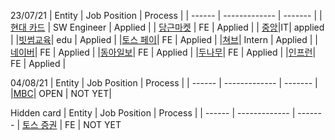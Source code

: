 23/07/21
| Entity | Job Position  | Process | 
| ------ | ------------- | ------- |
| [현대 카드](https://www.careerhyundai.com:1003/_service/hyundaicard/apply_site/apply/recruit_default.asp?recruit_idx=1062&view_type=%EC%8B%A0%EC%9E%85) | SW Engineer  | Applied |
| [당근마켓](https://team.daangn.com/jobs/4298115003/?fbclid=IwAR23tLuEjPH9FuFgf6Qi08fvN_KRtcdJjwvd4izR6c7BTWqHLd7gkaN-jZE) | FE  | Applied | 
| [중앙](http://recruit.joongang.co.kr/recruitNotice/RecruitNotice.do?fbclid=IwAR1yZO241AHa9U77mRUQugPH0B_0jyf0-kRDIPZoE59rmtIcUVXvxBb7fzw)|IT| applied |
|[빗썸교육](https://m.saramin.co.kr/job-search/view?rec_idx=40669190&is_apply_statics_auto_focus=&fbclid=IwAR3YaI6MVTvGx6cmKF_vHWS_XYfdrPCD-blDFN7RlNVwG6-ojbBiQEXNLAw)| edu | Applied |
|[토스 페이](https://recruit.tosspayments.com/2021?fbclid=IwAR2VV18AFD36sctk-8XrRXPbo8AQ06_qPpalnR0cgYTF1JRl55AvDML91pU&job=frontend-developer)| FE | Applied |
|[쳐브](https://chubb.applyin.co.kr/jobs/1259?fbclid=IwAR3MCZsff_LiQ3e3-NNnGNMQjTTQV7EvMJAGZyWaijTEVf4zwzYxEeD-MQ4)| Intern | Applied |
|[네이버](https://recruit.navercorp.com/naver/job/detail/developer?annoId=20006281&classId=&jobId=&entTypeCd=004&searchTxt=&searchSysComCd=)| FE | Applied |
|[동아일보](https://colorful-tennis-b4b.notion.site/bff868e263ed43b2addb694b2b888e92)| FE | Applied |
|[두나무](https://www.dunamu.com/views/05_job_contents_ko.html?id=273)| FE | Applied |
|[인프런](https://www.inflearn.com/pages/withus-inflab-recruit_fe)| FE | Applied |



04/08/21
| Entity | Job Position  | Process | 
| ------ | ------------- | ------- |
|[MBC](https://recruit.mbc.co.kr:1004/apply_site/recruit/view)| OPEN | NOT YET|



Hidden card
| Entity | Job Position  | Process | 
| ------ | ------------- | ------- |
[토스 증권](https://toss.im/career/job-detail?job_id=4076141003) | FE | NOT YET
